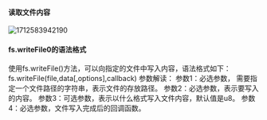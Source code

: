 #### 读取文件内容

![1712583942190](C:\Users\HQZhen12\Downloads\1712583942190.png)

#### fs.writeFile0的语法格式

使用fs.writeFile()方法，可以向指定的文件中写入内容，语法格式如下：
fs.writeFile(file,data[,options],callback)
参数解读：
参数1：必选参数，
需要指定一个文件路径的字符串，表示文件的存放路径。
参数2：必选参数，表示要写入的内容。
参数3：可选参数，表示以什么格式写入文件内容，默认值是u8。
参数4：必选参数，文件写入完成后的回调函数。